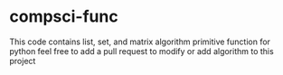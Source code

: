 # compsci-func
This code contains list, set, and matrix algorithm primitive function for python
feel free to add a pull request to modify or add algorithm to this project
